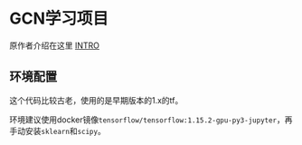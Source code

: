  

# GCN学习项目

原作者介绍在这里 [INTRO](intro.md)

## 环境配置

这个代码比较古老，使用的是早期版本的1.x的tf。

环境建议使用docker镜像`tensorflow/tensorflow:1.15.2-gpu-py3-jupyter`，再手动安装`sklearn`和`scipy`。